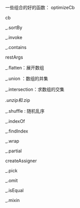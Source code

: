 一些组合的好的函数：
optimizeCb

cb

_.sortBy

_.invoke

_.contains

restArgs

_.flatten：展开数组

 _.union ：数组的并集

_.intersection：求数组的交集

_.unzip和_.zip

 _.shuffle : 随机乱序

_.indexOf

_.findIndex

_.wrap 

_.partial

createAssigner

_.pick

_.omit 

_.isEqual 

_.mixin